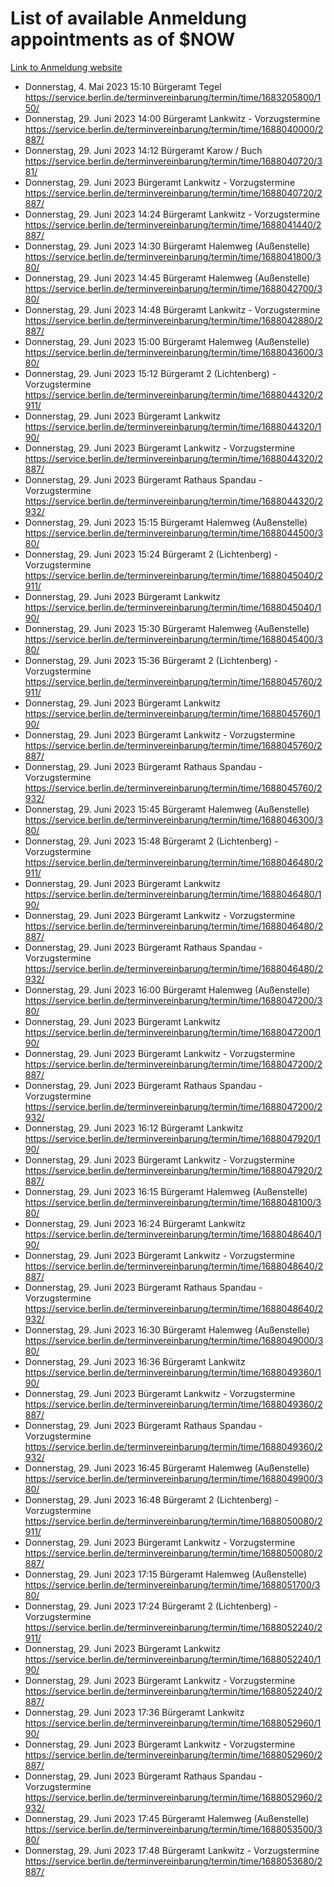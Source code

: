 # List of available Anmeldung appointments as of $NOW
[Link to Anmeldung website](https://service.berlin.de/terminvereinbarung/termin/tag.php?termin=1&anliegen[]=120686&dienstleisterlist=122210,122217,327316,122219,327312,122227,327314,122231,327346,122243,327348,122254,122252,329742,122260,329745,122262,329748,122271,327278,122273,327274,122277,327276,330436,122280,327294,122282,327290,122284,327292,122291,327270,122285,327266,122286,327264,122296,327268,150230,329760,122297,327286,122294,327284,122312,329763,122314,329775,122304,327330,122311,327334,122309,327332,317869,122281,327352,122279,329772,122283,122276,327324,122274,327326,122267,329766,122246,327318,122251,327320,122257,327322,122208,327298,122226,327300&herkunft=http%3A%2F%2Fservice.berlin.de%2Fdienstleistung%2F120686%2F)
- Donnerstag, 4. Mai 2023 15:10 Bürgeramt Tegel https://service.berlin.de/terminvereinbarung/termin/time/1683205800/150/
- Donnerstag, 29. Juni 2023 14:00 Bürgeramt Lankwitz - Vorzugstermine https://service.berlin.de/terminvereinbarung/termin/time/1688040000/2887/
- Donnerstag, 29. Juni 2023 14:12 Bürgeramt Karow / Buch https://service.berlin.de/terminvereinbarung/termin/time/1688040720/381/
- Donnerstag, 29. Juni 2023  Bürgeramt Lankwitz - Vorzugstermine https://service.berlin.de/terminvereinbarung/termin/time/1688040720/2887/
- Donnerstag, 29. Juni 2023 14:24 Bürgeramt Lankwitz - Vorzugstermine https://service.berlin.de/terminvereinbarung/termin/time/1688041440/2887/
- Donnerstag, 29. Juni 2023 14:30 Bürgeramt Halemweg (Außenstelle) https://service.berlin.de/terminvereinbarung/termin/time/1688041800/380/
- Donnerstag, 29. Juni 2023 14:45 Bürgeramt Halemweg (Außenstelle) https://service.berlin.de/terminvereinbarung/termin/time/1688042700/380/
- Donnerstag, 29. Juni 2023 14:48 Bürgeramt Lankwitz - Vorzugstermine https://service.berlin.de/terminvereinbarung/termin/time/1688042880/2887/
- Donnerstag, 29. Juni 2023 15:00 Bürgeramt Halemweg (Außenstelle) https://service.berlin.de/terminvereinbarung/termin/time/1688043600/380/
- Donnerstag, 29. Juni 2023 15:12 Bürgeramt 2 (Lichtenberg) - Vorzugstermine https://service.berlin.de/terminvereinbarung/termin/time/1688044320/2911/
- Donnerstag, 29. Juni 2023  Bürgeramt Lankwitz https://service.berlin.de/terminvereinbarung/termin/time/1688044320/190/
- Donnerstag, 29. Juni 2023  Bürgeramt Lankwitz - Vorzugstermine https://service.berlin.de/terminvereinbarung/termin/time/1688044320/2887/
- Donnerstag, 29. Juni 2023  Bürgeramt Rathaus Spandau - Vorzugstermine https://service.berlin.de/terminvereinbarung/termin/time/1688044320/2932/
- Donnerstag, 29. Juni 2023 15:15 Bürgeramt Halemweg (Außenstelle) https://service.berlin.de/terminvereinbarung/termin/time/1688044500/380/
- Donnerstag, 29. Juni 2023 15:24 Bürgeramt 2 (Lichtenberg) - Vorzugstermine https://service.berlin.de/terminvereinbarung/termin/time/1688045040/2911/
- Donnerstag, 29. Juni 2023  Bürgeramt Lankwitz https://service.berlin.de/terminvereinbarung/termin/time/1688045040/190/
- Donnerstag, 29. Juni 2023 15:30 Bürgeramt Halemweg (Außenstelle) https://service.berlin.de/terminvereinbarung/termin/time/1688045400/380/
- Donnerstag, 29. Juni 2023 15:36 Bürgeramt 2 (Lichtenberg) - Vorzugstermine https://service.berlin.de/terminvereinbarung/termin/time/1688045760/2911/
- Donnerstag, 29. Juni 2023  Bürgeramt Lankwitz https://service.berlin.de/terminvereinbarung/termin/time/1688045760/190/
- Donnerstag, 29. Juni 2023  Bürgeramt Lankwitz - Vorzugstermine https://service.berlin.de/terminvereinbarung/termin/time/1688045760/2887/
- Donnerstag, 29. Juni 2023  Bürgeramt Rathaus Spandau - Vorzugstermine https://service.berlin.de/terminvereinbarung/termin/time/1688045760/2932/
- Donnerstag, 29. Juni 2023 15:45 Bürgeramt Halemweg (Außenstelle) https://service.berlin.de/terminvereinbarung/termin/time/1688046300/380/
- Donnerstag, 29. Juni 2023 15:48 Bürgeramt 2 (Lichtenberg) - Vorzugstermine https://service.berlin.de/terminvereinbarung/termin/time/1688046480/2911/
- Donnerstag, 29. Juni 2023  Bürgeramt Lankwitz https://service.berlin.de/terminvereinbarung/termin/time/1688046480/190/
- Donnerstag, 29. Juni 2023  Bürgeramt Lankwitz - Vorzugstermine https://service.berlin.de/terminvereinbarung/termin/time/1688046480/2887/
- Donnerstag, 29. Juni 2023  Bürgeramt Rathaus Spandau - Vorzugstermine https://service.berlin.de/terminvereinbarung/termin/time/1688046480/2932/
- Donnerstag, 29. Juni 2023 16:00 Bürgeramt Halemweg (Außenstelle) https://service.berlin.de/terminvereinbarung/termin/time/1688047200/380/
- Donnerstag, 29. Juni 2023  Bürgeramt Lankwitz https://service.berlin.de/terminvereinbarung/termin/time/1688047200/190/
- Donnerstag, 29. Juni 2023  Bürgeramt Lankwitz - Vorzugstermine https://service.berlin.de/terminvereinbarung/termin/time/1688047200/2887/
- Donnerstag, 29. Juni 2023  Bürgeramt Rathaus Spandau - Vorzugstermine https://service.berlin.de/terminvereinbarung/termin/time/1688047200/2932/
- Donnerstag, 29. Juni 2023 16:12 Bürgeramt Lankwitz https://service.berlin.de/terminvereinbarung/termin/time/1688047920/190/
- Donnerstag, 29. Juni 2023  Bürgeramt Lankwitz - Vorzugstermine https://service.berlin.de/terminvereinbarung/termin/time/1688047920/2887/
- Donnerstag, 29. Juni 2023 16:15 Bürgeramt Halemweg (Außenstelle) https://service.berlin.de/terminvereinbarung/termin/time/1688048100/380/
- Donnerstag, 29. Juni 2023 16:24 Bürgeramt Lankwitz https://service.berlin.de/terminvereinbarung/termin/time/1688048640/190/
- Donnerstag, 29. Juni 2023  Bürgeramt Lankwitz - Vorzugstermine https://service.berlin.de/terminvereinbarung/termin/time/1688048640/2887/
- Donnerstag, 29. Juni 2023  Bürgeramt Rathaus Spandau - Vorzugstermine https://service.berlin.de/terminvereinbarung/termin/time/1688048640/2932/
- Donnerstag, 29. Juni 2023 16:30 Bürgeramt Halemweg (Außenstelle) https://service.berlin.de/terminvereinbarung/termin/time/1688049000/380/
- Donnerstag, 29. Juni 2023 16:36 Bürgeramt Lankwitz https://service.berlin.de/terminvereinbarung/termin/time/1688049360/190/
- Donnerstag, 29. Juni 2023  Bürgeramt Lankwitz - Vorzugstermine https://service.berlin.de/terminvereinbarung/termin/time/1688049360/2887/
- Donnerstag, 29. Juni 2023  Bürgeramt Rathaus Spandau - Vorzugstermine https://service.berlin.de/terminvereinbarung/termin/time/1688049360/2932/
- Donnerstag, 29. Juni 2023 16:45 Bürgeramt Halemweg (Außenstelle) https://service.berlin.de/terminvereinbarung/termin/time/1688049900/380/
- Donnerstag, 29. Juni 2023 16:48 Bürgeramt 2 (Lichtenberg) - Vorzugstermine https://service.berlin.de/terminvereinbarung/termin/time/1688050080/2911/
- Donnerstag, 29. Juni 2023  Bürgeramt Lankwitz - Vorzugstermine https://service.berlin.de/terminvereinbarung/termin/time/1688050080/2887/
- Donnerstag, 29. Juni 2023 17:15 Bürgeramt Halemweg (Außenstelle) https://service.berlin.de/terminvereinbarung/termin/time/1688051700/380/
- Donnerstag, 29. Juni 2023 17:24 Bürgeramt 2 (Lichtenberg) - Vorzugstermine https://service.berlin.de/terminvereinbarung/termin/time/1688052240/2911/
- Donnerstag, 29. Juni 2023  Bürgeramt Lankwitz https://service.berlin.de/terminvereinbarung/termin/time/1688052240/190/
- Donnerstag, 29. Juni 2023  Bürgeramt Lankwitz - Vorzugstermine https://service.berlin.de/terminvereinbarung/termin/time/1688052240/2887/
- Donnerstag, 29. Juni 2023 17:36 Bürgeramt Lankwitz https://service.berlin.de/terminvereinbarung/termin/time/1688052960/190/
- Donnerstag, 29. Juni 2023  Bürgeramt Lankwitz - Vorzugstermine https://service.berlin.de/terminvereinbarung/termin/time/1688052960/2887/
- Donnerstag, 29. Juni 2023  Bürgeramt Rathaus Spandau - Vorzugstermine https://service.berlin.de/terminvereinbarung/termin/time/1688052960/2932/
- Donnerstag, 29. Juni 2023 17:45 Bürgeramt Halemweg (Außenstelle) https://service.berlin.de/terminvereinbarung/termin/time/1688053500/380/
- Donnerstag, 29. Juni 2023 17:48 Bürgeramt Lankwitz - Vorzugstermine https://service.berlin.de/terminvereinbarung/termin/time/1688053680/2887/
